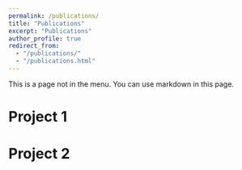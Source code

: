 ```yaml
---
permalink: /publications/
title: "Publications"
excerpt: "Publications"
author_profile: true
redirect_from: 
  - "/publications/"
  - "/publications.html"
---
```


This is a page not in the menu. You can use markdown in this page.

Project 1
======

Project 2
======
